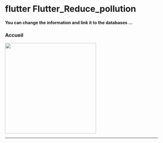 
<h1> flutter Flutter_Reduce_pollution </h1> <h4> You can change the information and link it to the databases ...</h4> <h3>Accueil</h3> <img src="https://github.com/abenkoula71/Flutter-shop-dessing/blob/main/Screenshot_1643325023.png" width="300" /> <hr>
